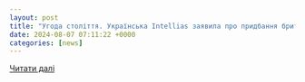 ```yaml
---
layout: post
title: "Угода століття. Українська Intellias заявила про придбання британської IT-компанії"
date: 2024-08-07 07:11:22 +0000
categories: [news]
---
```


[Читати далі](https://biz.nv.ua/ukr/tech/intellias-rozshiryuye-prisutnist-u-velikiy-britaniji-zavdyaki-pridbannyu-northlink-digital-50440829.html)
